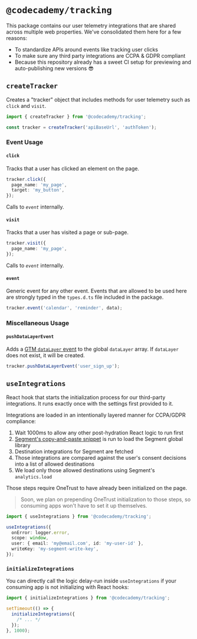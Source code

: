 # `@codecademy/tracking`

This package contains our user telemetry integrations that are shared across multiple web properties.
We've consolidated them here for a few reasons:

- To standardize APIs around events like tracking user clicks
- To make sure any third party integrations are CCPA & GDPR compliant
- Because this repository already has a sweet CI setup for previewing and auto-publishing new versions 😎

## `createTracker`

Creates a "tracker" object that includes methods for user telemetry such as `click` and `visit`.

```ts
import { createTracker } from '@codecademy/tracking';

const tracker = createTracker('apiBaseUrl', 'authToken');
```

### Event Usage

#### `click`

Tracks that a user has clicked an element on the page.

```ts
tracker.click({
  page_name: 'my_page',
  target: 'my_button',
});
```

Calls to _`event`_ internally.

#### `visit`

Tracks that a user has visited a page or sub-page.

```ts
tracker.visit({
  page_name: 'my_page',
});
```

Calls to _`event`_ internally.

#### `event`

Generic event for any other event.
Events that are allowed to be used here are strongly typed in the `types.d.ts` file included in the package.

```ts
tracker.event('calendar', 'reminder', data);
```

### Miscellaneous Usage

#### `pushDataLayerEvent`

Adds a [GTM `dataLayer` event](https://developers.google.com/tag-manager/devguide) to the global `dataLayer` array.
If `dataLayer` does not exist, it will be created.

```ts
tracker.pushDataLayerEvent('user_sign_up');
```

## `useIntegrations`

React hook that starts the initialization process for our third-party integrations.
It runs exactly once with the settings first provided to it.

Integrations are loaded in an intentionally layered manner for CCPA/GDPR compliance:

1. Wait 1000ms to allow any other post-hydration React logic to run first
1. [Segment's copy-and-paste snippet](https://segment.com/docs/connections/sources/catalog/libraries/website/javascript/quickstart/#step-2-copy-the-segment-snippet) is run to load the Segment global library
1. Destination integrations for Segment are fetched
1. Those integrations are compared against the user's consent decisions into a list of allowed destinations
1. We load only those allowed destinations using Segment's `analytics.load`

Those steps require OneTrust to have already been initialized on the page.

> Soon, we plan on prepending OneTrust initialization to those steps, so consuming apps won't have to set it up themselves.

```ts
import { useIntegrations } from '@codecademy/tracking';

useIntegrations({
  onError: logger.error,
  scope: window,
  user: { email: 'my@email.com', id: 'my-user-id' },
  writeKey: 'my-segment-write-key',
});
```

### `initializeIntegrations`

You can directly call the logic delay-run inside `useIntegrations` if your consuming app is not initializing with React hooks:

```ts
import { initializeIntegrations } from '@codecademy/tracking';

setTimeout(() => {
  initializeIntegrations({
    /* ... */
  });
}, 1000);
```

